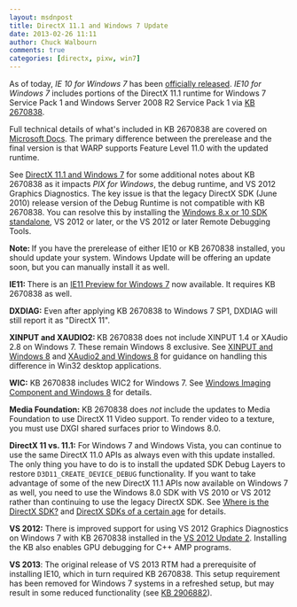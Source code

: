 ```yaml
---
layout: msdnpost
title: DirectX 11.1 and Windows 7 Update
date: 2013-02-26 11:11
author: Chuck Walbourn
comments: true
categories: [directx, pixw, win7]
---
```

As of today, <em>IE 10 for Windows 7</em> has been <a href="https://blogs.msdn.microsoft.com/ie/2013/02/26/ie10-for-windows-7-globally-available-for-consumers-and-businesses/">officially released</a>. <em>IE10 for Windows 7</em> includes portions of the DirectX 11.1 runtime for Windows 7 Service Pack 1 and Windows Server 2008 R2 Service Pack 1 via <a href="http://support.microsoft.com/kb/2670838">KB 2670838</a>.

Full technical details of what's included in KB 2670838 are covered on <a href="https://docs.microsoft.com/en-us/windows/desktop/direct3darticles/platform-update-for-windows-7">Microsoft Docs</a>. The primary difference between the prerelease and the final version is that WARP supports Feature Level 11.0 with the updated runtime.
<!--more-->

See <a href="https://walbourn.github.io/directx-11-1-and-windows-7/">DirectX 11.1 and Windows 7</a> for some additional notes about KB 2670838 as it impacts <em>PIX for Windows</em>, the debug runtime, and VS 2012 Graphics Diagnostics. The key issue is that the legacy DirectX SDK (June 2010) release version of the Debug Runtime is not compatible with KB 2670838. You can resolve this by installing the <a href="http://msdn.microsoft.com/en-us/windows/desktop/hh852363">Windows 8.x or 10 SDK standalone</a>, VS 2012 or later, or the VS 2012 or later Remote Debugging Tools.

<strong>Note: </strong>If you have the prerelease of either IE10 or KB 2670838 installed, you should update your system. Windows Update will be offering an update soon, but you can manually install it as well.

<strong>IE11: </strong>There is an <a href="http://go.microsoft.com/fwlink/?LinkID=316880">IE11 Preview for Windows 7</a> now available. It requires KB 2670838 as well.

<strong>DXDIAG:</strong> Even after applying KB 2670838 to Windows 7 SP1, DXDIAG will still report it as "DirectX 11".

<strong>XINPUT and XAUDIO2: </strong>KB 2670838 does not include XINPUT 1.4 or XAudio 2.8 on Windows 7. These remain Windows 8 exclusive. See <a href="https://walbourn.github.io/xinput-and-windows-8/">XINPUT and Windows 8</a> and <a href="https://walbourn.github.io/xaudio2-and-windows-8/">XAudio2 and Windows 8</a> for guidance on handling this difference in Win32 desktop applications.

<strong>WIC:</strong> KB 2670838 includes WIC2 for Windows 7. See <a href="https://walbourn.github.io/windows-imaging-component-and-windows-8/">Windows Imaging Component and Windows 8</a> for details.

<strong>Media Foundation:</strong> KB 2670838 does <em>not</em> include the updates to Media Foundation to use DirectX 11 Video support. To render video to a texture, you must use DXGI shared surfaces prior to Windows 8.0.

<strong>DirectX 11 vs. 11.1:</strong> For Windows 7 and Windows Vista, you can continue to use the same DirectX 11.0 APIs as always even with this update installed. The only thing you have to do is to install the updated SDK Debug Layers to restore <code>D3D11_CREATE_DEVICE_DEBUG</code> functionality. If you want to take advantage of some of the new DirectX 11.1 APIs now available on Windows 7 as well, you need to use the Windows 8.0 SDK with VS 2010 or VS 2012 rather than continuing to use the legacy DirectX SDK. See <a href="https://walbourn.github.io/where-is-the-directx-sdk/">Where is the DirectX SDK?</a> and <a href="https://walbourn.github.io/directx-sdks-of-a-certain-age/">DirectX SDKs of a certain age</a> for details.

<strong>VS 2012:</strong> There is improved support for using VS 2012 Graphics Diagnostics on Windows 7 with KB 2670838 installed in the <a href="https://walbourn.github.io/visual-studio-2012-update-2/">VS 2012 Update 2</a>. Installing the KB also enables GPU debugging for C++ AMP programs.

<strong>VS 2013</strong>: The original release of VS 2013 RTM had a prerequisite of installing IE10, which in turn required KB 2670838. This setup requirement has been removed for Windows 7 systems in a refreshed setup, but may result in some reduced functionality (see <a href="http://go.microsoft.com/fwlink/?LinkID=330043">KB 2906882</a>).
